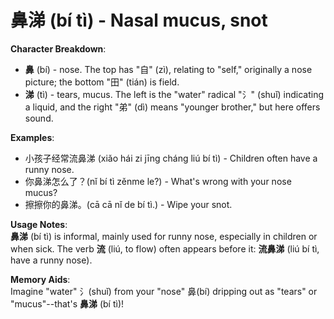# **鼻涕 (bí tì) - Nasal mucus, snot**

**Character Breakdown**:  
- **鼻** (bí) - nose. The top has "自" (zì), relating to "self," originally a nose picture; the bottom "田" (tián) is field.  
- **涕** (tì) - tears, mucus. The left is the "water" radical "氵" (shuǐ) indicating a liquid, and the right "弟" (dì) means "younger brother," but here offers sound.

**Examples**:  
- 小孩子经常流鼻涕 (xiǎo hái zi jīng cháng liú bí tì) - Children often have a runny nose.  
- 你鼻涕怎么了？(nǐ bí tì zěnme le?) - What's wrong with your nose mucus?  
- 擦擦你的鼻涕。(cā cā nǐ de bí tì.) - Wipe your snot.

**Usage Notes**:  
**鼻涕** (bí tì) is informal, mainly used for runny nose, especially in children or when sick. The verb **流** (liú, to flow) often appears before it: **流鼻涕** (liú bí tì, have a runny nose).

**Memory Aids**:  
Imagine "water" 氵(shuǐ) from your "nose" 鼻(bí) dripping out as "tears" or "mucus"--that's **鼻涕** (bí tì)!